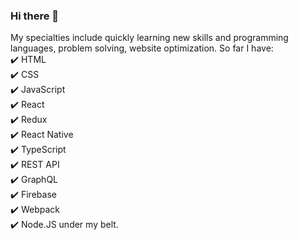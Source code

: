 ### Hi there 👋

My specialties include quickly learning new skills and programming languages, problem solving, website optimization. So far I have: <br />
 :heavy_check_mark: HTML <br />
 :heavy_check_mark: CSS <br />
 :heavy_check_mark: JavaScript <br /> 
 :heavy_check_mark: React <br />
 :heavy_check_mark: Redux <br />
 :heavy_check_mark: React Native <br />
 :heavy_check_mark: TypeScript <br />
 :heavy_check_mark: REST API <br />
 :heavy_check_mark: GraphQL <br />
 :heavy_check_mark: Firebase <br />
 :heavy_check_mark: Webpack <br />
 :heavy_check_mark: Node.JS under my belt.

<!--
**gennadiy123/gennadiy123** is a ✨ _special_ ✨ repository because its `README.md` (this file) appears on your GitHub profile.

Here are some ideas to get you started:

- 🔭 I’m currently working on ...
- 🌱 I’m currently learning ...
- 👯 I’m looking to collaborate on ...
- 🤔 I’m looking for help with ...
- 💬 Ask me about ...
- 📫 How to reach me: ...
- 😄 Pronouns: ...
- ⚡ Fun fact: ...
-->
